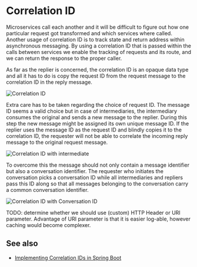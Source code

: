# Correlation ID

Microservices call each another and it will be difficult to figure out how one particular request got transformed and which services where called. Another usage of correlation ID is to track state and return address within asynchronous messaging. By using a correlation ID that is passed within the calls between services we enable the tracking of requests and its route, and we can return the response to the proper caller.

As far as the replier is concerned, the correlation ID is an opaque data type and all it has to do is copy the request ID from the request message to the correlation ID in the reply message.

![Correlation ID](images/correlationID.png)

Extra care has to be taken regarding the choice of request ID. The message ID seems a valid choice but in case of intermediaries, the intermediary consumes the original and sends a new message to the replier. During this step the new message might be assigned its own unique message ID. If the replier uses the message ID as the request ID and blindly copies it to the correlation ID, the requester will not be able to correlate the incoming reply message to the original request message.

![Correlation ID with intermediate](images/correlationID-with-intermediate.png)

To overcome this the message should not only contain a message identifier but also a conversation identifier. The requester who initiates the conversation picks a conversation ID while all intermediaries and repliers pass this ID along so that all messages belonging to the conversation carry a common conversation identifier.

![Correlation ID with Conversation ID](images/correlationID-with-conversationID.png)

TODO: determine whether we should use (custom) HTTP Header or URI parameter. Advantage of URI parameter is that it is easier log-able, however caching would become complexer.


## See also

* [Implementing Correlation IDs in Spring Boot](http://java.dzone.com/articles/implementing-correlation-ids-0)